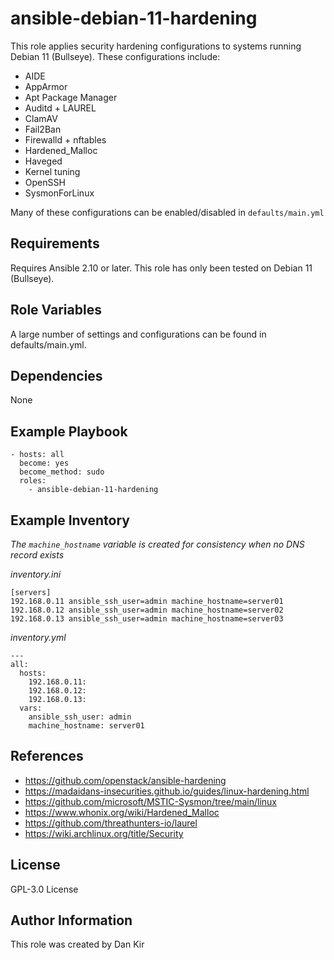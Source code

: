 ansible-debian-11-hardening
==============================
This role applies security hardening configurations to systems running
Debian 11 (Bullseye).
These configurations include:
* AIDE
* AppArmor
* Apt Package Manager
* Auditd + LAUREL
* ClamAV
* Fail2Ban
* Firewalld + nftables
* Hardened_Malloc
* Haveged
* Kernel tuning
* OpenSSH
* SysmonForLinux

Many of these configurations can be enabled/disabled in `defaults/main.yml`

Requirements
------------
Requires Ansible 2.10 or later. This role has only been tested on Debian 11 (Bullseye).

Role Variables
--------------
A large number of settings and configurations can be found in defaults/main.yml.

Dependencies
------------
None

Example Playbook
----------------

    - hosts: all
      become: yes
      become_method: sudo
      roles:
        - ansible-debian-11-hardening



Example Inventory
-----------------
*The `machine_hostname` variable is created for consistency when no DNS record exists*

*inventory.ini*

    [servers]
    192.168.0.11 ansible_ssh_user=admin machine_hostname=server01
    192.168.0.12 ansible_ssh_user=admin machine_hostname=server02
    192.168.0.13 ansible_ssh_user=admin machine_hostname=server03

*inventory.yml*

    ---
    all:
      hosts:
        192.168.0.11:
        192.168.0.12:
        192.168.0.13:
      vars:
        ansible_ssh_user: admin
        machine_hostname: server01

References
-----------
* <https://github.com/openstack/ansible-hardening>
* <https://madaidans-insecurities.github.io/guides/linux-hardening.html>
* <https://github.com/microsoft/MSTIC-Sysmon/tree/main/linux>
* <https://www.whonix.org/wiki/Hardened_Malloc>
* <https://github.com/threathunters-io/laurel>
* <https://wiki.archlinux.org/title/Security>

License
-------
GPL-3.0 License

Author Information
------------------
This role was created by Dan Kir

